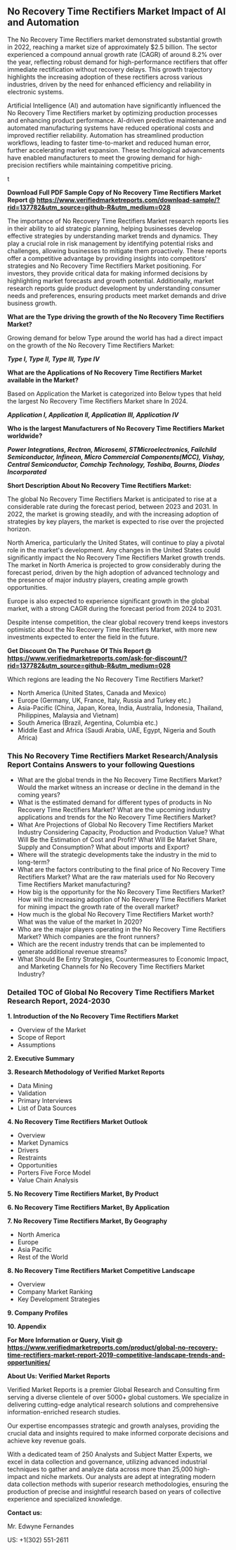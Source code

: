 <h2>No Recovery Time Rectifiers Market Impact of AI and Automation</h2><p>The No Recovery Time Rectifiers market demonstrated substantial growth in 2022, reaching a market size of approximately $2.5 billion. The sector experienced a compound annual growth rate (CAGR) of around 8.2% over the year, reflecting robust demand for high-performance rectifiers that offer immediate rectification without recovery delays. This growth trajectory highlights the increasing adoption of these rectifiers across various industries, driven by the need for enhanced efficiency and reliability in electronic systems.</p><p>Artificial Intelligence (AI) and automation have significantly influenced the No Recovery Time Rectifiers market by optimizing production processes and enhancing product performance. AI-driven predictive maintenance and automated manufacturing systems have reduced operational costs and improved rectifier reliability. Automation has streamlined production workflows, leading to faster time-to-market and reduced human error, further accelerating market expansion. These technological advancements have enabled manufacturers to meet the growing demand for high-precision rectifiers while maintaining competitive pricing.</p>t</p><p id="" class=""><strong>Download Full PDF Sample Copy of No Recovery Time Rectifiers Market Report @ <a href="https://www.verifiedmarketreports.com/download-sample/?rid=137782&utm_source=github-R&utm_medium=028" target="_blank">https://www.verifiedmarketreports.com/download-sample/?rid=137782&utm_source=github-R&utm_medium=028</a></strong></p><p>The importance of&nbsp;No Recovery Time Rectifiers Market research reports lies in their ability to aid strategic planning, helping businesses develop effective strategies by understanding market trends and dynamics. They play a crucial role in risk management by identifying potential risks and challenges, allowing businesses to mitigate them proactively. These reports offer a competitive advantage by providing insights into competitors' strategies and No Recovery Time Rectifiers Market positioning. For investors, they provide critical data for making informed decisions by highlighting market forecasts and growth potential. Additionally, market research reports guide product development by understanding consumer needs and preferences, ensuring products meet market demands and drive business growth.</p><p><strong>What are the&nbsp;Type driving the growth of the No Recovery Time Rectifiers Market?</strong></p><p id="" class="">Growing demand for below Type around the world has had a direct impact on the growth of the No Recovery Time Rectifiers Market:</p><em><strong>Type I, Type II, Type III, Type IV</strong></em></p><strong>What are the&nbsp;Applications&nbsp;of No Recovery Time Rectifiers Market available in the Market?</strong></p><p id="" class="">Based on Application the Market is categorized into Below types that held the largest No Recovery Time Rectifiers Market share In 2024.</p><em><strong>Application I, Application II, Application III, Application IV</strong></em></p><strong>Who is the largest Manufacturers of No Recovery Time Rectifiers Market worldwide?</strong></p><p><em><strong>Power Integrations, Rectron, Microsemi, STMicroelectronics, Failchild Semiconductor, Infineon, Micro Commercial Components(MCC), Vishay, Central Semiconductor, Comchip Technology, Toshiba, Bourns, Diodes Incorporated</strong></em></p><p id="" class=""><strong>Short Description About No Recovery Time Rectifiers Market:</strong></p><p>The global No Recovery Time Rectifiers Market is anticipated to rise at a considerable rate during the forecast period, between 2023 and 2031. In 2022, the market is growing steadily, and with the increasing adoption of strategies by key players, the market is expected to rise over the projected horizon.</p><p>North America, particularly the United States, will continue to play a pivotal role in the market's development. Any changes in the United States could significantly impact the No Recovery Time Rectifiers Market growth trends. The market in North America is projected to grow considerably during the forecast period, driven by the high adoption of advanced technology and the presence of major industry players, creating ample growth opportunities.</p><p>Europe is also expected to experience significant growth in the global market, with a strong CAGR during the forecast period from 2024 to 2031.</p><p>Despite intense competition, the clear global recovery trend keeps investors optimistic about the No Recovery Time Rectifiers Market, with more new investments expected to enter the field in the future.</p><p id="" class=""><strong>Get Discount On The Purchase Of This Report @ <a href="https://www.verifiedmarketreports.com/ask-for-discount/?rid=137782&utm_source=github-R&utm_medium=028" target="_blank">https://www.verifiedmarketreports.com/ask-for-discount/?rid=137782&utm_source=github-R&utm_medium=028</a></strong></p>Which regions are leading the No Recovery Time Rectifiers Market?</p><ul><li>North America (United States, Canada and Mexico)</li><li>Europe (Germany, UK, France, Italy, Russia and Turkey etc.)</li><li>Asia-Pacific (China, Japan, Korea, India, Australia, Indonesia, Thailand, Philippines, Malaysia and Vietnam)</li><li>South America (Brazil, Argentina, Columbia etc.)</li><li>Middle East and Africa (Saudi Arabia, UAE, Egypt, Nigeria and South Africa)</li></ul><h3 id="" class="">This No Recovery Time Rectifiers Market Research/Analysis Report Contains Answers to your following Questions</h3><ul><li>What are the global trends in the No Recovery Time Rectifiers Market? Would the market witness an increase or decline in the demand in the coming years?</li><li>What is the estimated demand for different types of products in No Recovery Time Rectifiers Market? What are the upcoming industry applications and trends for the No Recovery Time Rectifiers Market?</li><li>What Are Projections of Global No Recovery Time Rectifiers Market Industry Considering Capacity, Production and Production Value? What Will Be the Estimation of Cost and Profit? What Will Be Market Share, Supply and Consumption? What about imports and Export?</li><li>Where will the strategic developments take the industry in the mid to long-term?</li><li>What are the factors contributing to the final price of No Recovery Time Rectifiers Market? What are the raw materials used for No Recovery Time Rectifiers Market manufacturing?</li><li>How big is the opportunity for the No Recovery Time Rectifiers Market? How will the increasing adoption of No Recovery Time Rectifiers Market for mining impact the growth rate of the overall market?</li><li>How much is the global No Recovery Time Rectifiers Market worth? What was the value of the market In 2020?</li><li>Who are the major players operating in the No Recovery Time Rectifiers Market? Which companies are the front runners?</li><li>Which are the recent industry trends that can be implemented to generate additional revenue streams?</li><li>What Should Be Entry Strategies, Countermeasures to Economic Impact, and Marketing Channels for No Recovery Time Rectifiers Market Industry?</li></ul><h3 id="" class="">Detailed TOC of Global No Recovery Time Rectifiers Market Research Report, 2024-2030</h3><p id="" class=""><strong>1. Introduction of the No Recovery Time Rectifiers Market</strong></p><ul><li>Overview of the Market</li><li>Scope of Report</li><li>Assumptions</li></ul><p id="" class=""><strong>2. Executive Summary</strong></p><p id="" class=""><strong>3. Research Methodology of Verified Market Reports</strong></p><ul><li>Data Mining</li><li>Validation</li><li>Primary Interviews</li><li>List of Data Sources</li></ul><p id="" class=""><strong>4. No Recovery Time Rectifiers Market Outlook</strong></p><ul><li>Overview</li><li>Market Dynamics</li><li>Drivers</li><li>Restraints</li><li>Opportunities</li><li>Porters Five Force Model</li><li>Value Chain Analysis</li></ul><p id="" class=""><strong>5. No Recovery Time Rectifiers Market, By Product</strong></p><p id="" class=""><strong>6. No Recovery Time Rectifiers Market, By Application</strong></p><p id="" class=""><strong>7. No Recovery Time Rectifiers Market, By Geography</strong></p><ul><li>North America</li><li>Europe</li><li>Asia Pacific</li><li>Rest of the World</li></ul><p id="" class=""><strong>8. No Recovery Time Rectifiers Market Competitive Landscape</strong></p><ul><li>Overview</li><li>Company Market Ranking</li><li>Key Development Strategies</li></ul><p id="" class=""><strong>9. Company Profiles</strong></p><p id="" class=""><strong>10. Appendix</strong></p><p id="" class=""><strong>For More Information or Query, Visit @ <a href="https://www.verifiedmarketreports.com/product/global-no-recovery-time-rectifiers-market-report-2019-competitive-landscape-trends-and-opportunities/" target="_blank">https://www.verifiedmarketreports.com/product/global-no-recovery-time-rectifiers-market-report-2019-competitive-landscape-trends-and-opportunities/</a></strong></p><p id="" class=""><strong>About Us: Verified Market Reports</strong></p><p id="" class="">Verified Market Reports is a premier Global Research and Consulting firm serving a diverse clientele of over 5000+ global customers. We specialize in delivering cutting-edge analytical research solutions and comprehensive information-enriched research studies.</p><p id="" class="">Our expertise encompasses strategic and growth analyses, providing the crucial data and insights required to make informed corporate decisions and achieve key revenue goals.</p><p id="" class="">With a dedicated team of 250 Analysts and Subject Matter Experts, we excel in data collection and governance, utilizing advanced industrial techniques to gather and analyze data across more than 25,000 high-impact and niche markets. Our analysts are adept at integrating modern data collection methods with superior research methodologies, ensuring the production of precise and insightful research based on years of collective experience and specialized knowledge.</p><p id="" class=""><strong>Contact us:</strong></p><p id="" class="">Mr. Edwyne Fernandes</p><p id="" class="">US: +1(302) 551-2611</p>